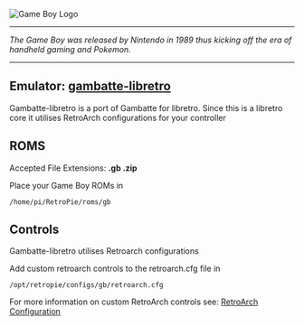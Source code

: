 ![Game Boy Logo](http://vignette3.wikia.nocookie.net/fantendo/images/d/df/Game_Boy_logo-1-.png/revision/latest?cb=20120610211616)
***
_The Game Boy was released by Nintendo in 1989 thus kicking off the era of handheld gaming and Pokemon._
***
## Emulator: [gambatte-libretro](https://github.com/libretro/gambatte-libretro)

Gambatte-libretro is a port of Gambatte for libretro. Since this is a libretro core it utilises RetroArch configurations for your controller
## ROMS

Accepted File Extensions: **.gb .zip**

Place your Game Boy ROMs in
```
/home/pi/RetroPie/roms/gb
```
## Controls

Gambatte-libretro utilises Retroarch configurations

Add custom retroarch controls to the retroarch.cfg file in
```shell
/opt/retropie/configs/gb/retroarch.cfg
```
For more information on custom RetroArch controls see: [RetroArch Configuration](https://github.com/petrockblog/RetroPie-Setup/wiki/RetroArch-Configuration)